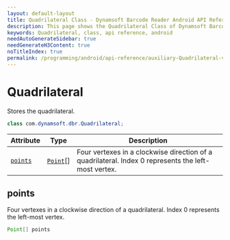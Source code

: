 ```yaml
---
layout: default-layout
title: Quadrilateral Class - Dynamsoft Barcode Reader Android API Reference
description: This page shows the Quadrilateral Class of Dynamsoft Barcode Reader for Android SDK.
keywords: Quadrilateral, class, api reference, android
needAutoGenerateSidebar: true
needGenerateH3Content: true
noTitleIndex: true
permalink: /programming/android/api-reference/auxiliary-Quadrilateral-v9.6.20.html
---
```



# Quadrilateral

Stores the quadrilateral.

```java
class com.dynamsoft.dbr.Quadrilateral;
```

| Attribute | Type | Description |
|---------- | ---- | ----------- |
| [`points`](#points) | [`Point`](auxiliary-Point.md)[] | Four vertexes in a clockwise direction of a quadrilateral. Index 0 represents the left-most vertex. |

## points

Four vertexes in a clockwise direction of a quadrilateral. Index 0 represents the left-most vertex.

```java
Point[] points
```
